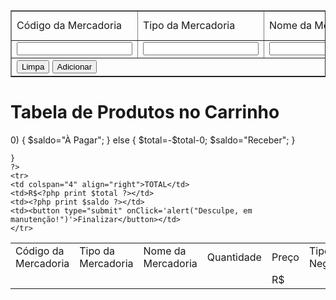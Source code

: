 <!--# teste-do-mercado -->

<html>
<head>
	<title>teste-do-mercado</title>
	<meta charset="UTF-8">
	<script type="text/javascript" src="http://code.jquery.com/jquery-1.7.2.min.js"></script>
	<script type="text/javascript" src="javascript.js"></script>
	<link rel="stylesheet" type="text/css" href="meustyle.css" />
</head>
<?php
	include_once ("config.php");
?>
<body>
<form name="formulario" action="grava.php" method="post" id="grava">
<table border=1>
<tr><!--line1-->
<td>Código da Mercadoria</td>
<td>Tipo da Mercadoria</td>
<td>Nome da Mercadoria</td>
<td>Quantidade</td>
<td>Preço</td>
<td>Tipo do Negócio</td>
</tr>
<tr><!--line2-->
<td> <input type="text"name="cd_mercadoria" ></input></td> <!--value="código" não vai dar tempo de colocar :( -->
<td> <input name="tp_mercadoria"></input></td>
<td> <input name="nm_mercadoria"></input></td>
<td> <input name="qtd"></input></td>
<td> <input name="preco"></input></td>
<td> <select name="tp_negocio"><option>Compra<option>Venda</select></td>
<tr></tr>
<td colspan="6">
<button type="reset" value="Cancela"> Limpa </button>
<button type="submit" name="cadastrar" onClick="window.location.reload();"> Adicionar </button>
</tr>
</table>
</form>
<h1>Tabela de Produtos no Carrinho</h1>
<table id="tabela2">
<tr><!--line1-->
<td>Código da Mercadoria</td>
<td>Tipo da Mercadoria</td>
<td>Nome da Mercadoria</td>
<td>Quantidade</td>
<td>Preço</td>
<td>Tipo do Negócio</td>
<td>Remove</td>
</tr>
	<?php
		$Sql = mysql_query("select * from teste_do_mercado");
		while($Prod = mysql_fetch_array($Sql)){
	?>
	<tr>
		<!--<span>Código da Negociação = <?php //print $Prod ['cd_neg']?> </span><!--não é necessario, controle-->
		<td><?php print $Prod['cd_mercadoria']?></td>
		<td><?php print $Prod['tp_mercadoria']?></td>
		<td><?php print $Prod['nm_mercadoria']?></td>
		<td><?php print $Prod['qtd']?></td>
		<td>R$<?php print $Prod['preco']?></td>
		<td><?php print $Prod ['tp_negocio']?></td>
		<td><a href="#" >X</a></td>
	</tr>
	<?php
	if($Prod ['tp_negocio']=='Compra')
		{
			$totalparc = $Prod['preco'] * $Prod['qtd'];
			$total=$total+$totalparc;
    	}
    	else
    	{
    		$totalparc = $Prod['preco'] * $Prod['qtd'];
			$total=$total-$totalparc;
    	}
    	if($total>0)
    	{
    		$saldo="À Pagar";
    	}
    	else
    	{
    		$total=-$total-0;
    		$saldo="Receber";
    	}

	}
	?>
	<tr>
	<td colspan="4" align="right">TOTAL</td>
	<td>R$<?php print $total ?></td>
	<td><?php print $saldo ?></td>
	<td><button type="submit" onClick='alert("Desculpe, em manutenção!")'>Finalizar</button></td>
	</tr>	
</table>
</body>
</html>
